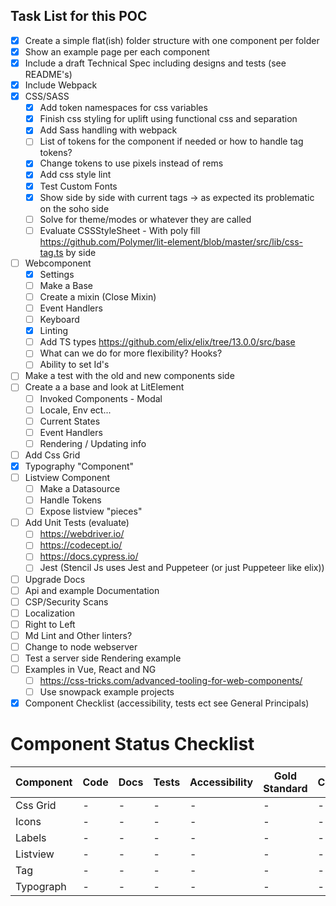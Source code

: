 ## Task List for this POC

- [x] Create a simple flat(ish) folder structure with one component per folder
- [x] Show an example page per each component
- [x] Include a draft Technical Spec including designs and tests (see README's)
- [x] Include Webpack
- [x] CSS/SASS
  - [x] Add token namespaces for css variables
  - [x] Finish css styling for uplift using functional css and separation
  - [x] Add Sass handling with webpack
  - [ ] List of tokens for the component if needed or how to handle tag tokens?
  - [x] Change tokens to  use pixels instead of rems
  - [x] Add css style lint
  - [x] Test Custom Fonts 
  - [x] Show side by side with current tags -> as expected its problematic on the soho side
  - [ ] Solve for theme/modes or whatever they are called 
  - [ ] Evaluate CSSStyleSheet  - With poly fill  https://github.com/Polymer/lit-element/blob/master/src/lib/css-tag.ts
by side
- [ ] Webcomponent 
  - [x] Settings
  - [ ] Make a Base
  - [ ] Create a mixin (Close Mixin)
  - [ ] Event Handlers
  - [ ] Keyboard
  - [x] Linting
  - [ ] Add TS types https://github.com/elix/elix/tree/13.0.0/src/base
  - [ ] What can we do for more flexibility? Hooks?
  - [ ] Ability to set Id's
- [ ] Make a test with the old and new components side 
- [ ] Create a a base and look at LitElement
  - [ ] Invoked Components - Modal
  - [ ] Locale, Env ect...
  - [ ] Current States
  - [ ] Event Handlers
  - [ ] Rendering / Updating info
- [ ] Add Css Grid 
- [x] Typography "Component"
- [ ] Listview Component
  - [ ] Make a Datasource
  - [ ] Handle Tokens
  - [ ] Expose listview "pieces"
- [ ] Add Unit Tests (evaluate)
  - [ ] https://webdriver.io/
  - [ ] https://codecept.io/
  - [ ] https://docs.cypress.io/
  - [ ] Jest (Stencil Js uses Jest and Puppeteer (or just Puppeteer like elix))
- [ ] Upgrade Docs
- [ ] Api and example Documentation
- [ ] CSP/Security Scans
- [ ] Localization
- [ ] Right to Left
- [ ] Md Lint and Other linters?
- [ ] Change to node webserver
- [ ] Test a server side Rendering example
- [ ] Examples in Vue, React and NG
  - [ ] https://css-tricks.com/advanced-tooling-for-web-components/ 
  - [ ] Use snowpack example projects
- [x] Component Checklist (accessibility, tests ect see General Principals) 

# Component Status Checklist

| Component               | Code        | Docs         | Tests      | Accessibility | Gold Standard | Converted |
|-------------------------|-------------|--------------|------------|---------------|---------------|-----------|
| Css Grid                |            -|             -|           -|              -|              -|          -| 
| Icons                   |            -|             -|           -|              -|              -|          -|
| Labels                  |            -|             -|           -|              -|              -|          -|
| Listview                |            -|             -|           -|              -|              -|          -|
| Tag                     |            -|             -|           -|              -|              -|          -|
| Typograph               |            -|             -|           -|              -|              -|          -| 
